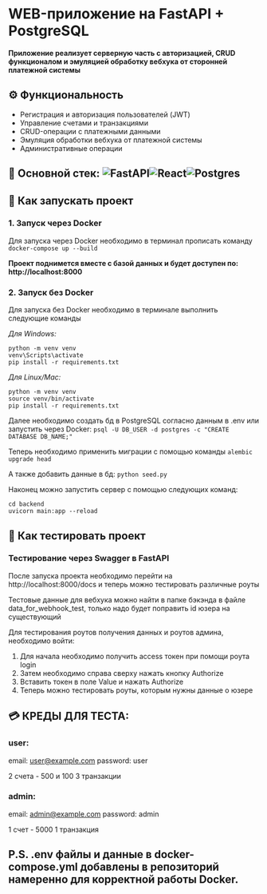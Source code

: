 # WEB-приложение на FastAPI + PostgreSQL

**Приложение реализует серверную часть с авторизацией, CRUD функционалом и эмуляцией обработку вебхука от сторонней платежной системы**

## ⚙️ Функциональность
- Регистрация и авторизация пользователей (JWT)
- Управление счетами и транзакциями
- CRUD-операции с платежными данными
- Эмуляция обработки вебхука от платежной системы
- Административные операции

## 🔧 Основной стек: ![FastAPI](https://img.shields.io/badge/FastAPI-0b3d25?style=for-the-badge&logo=fastapi)![React](https://img.shields.io/badge/react-%2320232a.svg?style=for-the-badge&logo=react&logoColor=%2361DAFB)![Postgres](https://img.shields.io/badge/postgres-%23316192.svg?style=for-the-badge&logo=postgresql&logoColor=white)


## 🚀 Как запускать проект

### 1. Запуск через Docker
Для запуска через Docker необходимо в терминал прописать команду `docker-compose up --build`

**Проект поднимется вместе с базой данных и будет доступен по: http://localhost:8000**

### 2. Запуск без Docker

Для запуска без Docker необходимо в терминале выполнить следующие команды

*Для Windows:*
```
python -m venv venv
venv\Scripts\activate
pip install -r requirements.txt
```

*Для Linux/Mac:*
```
python -m venv venv
source venv/bin/activate
pip install -r requirements.txt
```

Далее необходимо создать бд в PostgreSQL согласно данным в .env или запустить через Docker: `psql -U DB_USER -d postgres -c "CREATE DATABASE DB_NAME;"` 

Теперь необходимо применить миграции с помощью команды `alembic upgrade head`

А также добавить данные в бд: `python seed.py`

Наконец можно запустить сервер с помощью следующих команд:

```
cd backend
uvicorn main:app --reload
```

## 🧪 Как тестировать проект

### Тестирование через Swagger в FastAPI

После запуска проекта необходимо перейти на http://localhost:8000/docs и теперь можно тестировать различные роуты

Тестовые данные для вебхука можно найти в папке бэкэнда в файле data_for_webhook_test, только надо будет поправить id юзера на существующий

Для тестирования роутов получения данных и роутов админа, необходимо войти:

1. Для начала необходимо получить access токен при помощи роута login
2. Затем необходимо справа сверху нажать кнопку Authorize
3. Вставить токен в поле Value и нажать Authorize
4. Теперь можно тестировать роуты, которым нужны данные о юзере

## 💳 КРЕДЫ ДЛЯ ТЕСТА:

### user:
email: user@example.com
password: user

2 счета - 500 и 100
3 транзакции

### admin:
email: admin@example.com
password: admin

1 счет - 5000
1 транзакция

## P.S. .env файлы и данные в docker-compose.yml добавлены в репозиторий намеренно для корректной работы Docker.






